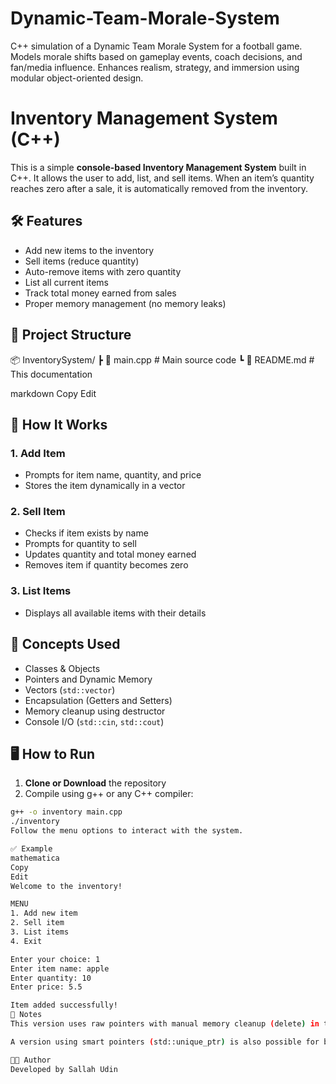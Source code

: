 # Dynamic-Team-Morale-System
C++ simulation of a Dynamic Team Morale System for a football game. Models morale shifts based on gameplay events, coach decisions, and fan/media influence. Enhances realism, strategy, and immersion using modular object-oriented design.

# Inventory Management System (C++)

This is a simple **console-based Inventory Management System** built in C++. It allows the user to add, list, and sell items. When an item’s quantity reaches zero after a sale, it is automatically removed from the inventory.

## 🛠 Features

- Add new items to the inventory
- Sell items (reduce quantity)
- Auto-remove items with zero quantity
- List all current items
- Track total money earned from sales
- Proper memory management (no memory leaks)

## 📁 Project Structure

📦 InventorySystem/ ┣ 📜 main.cpp # Main source code ┗ 📜 README.md # This documentation

markdown
Copy
Edit

## 🧾 How It Works

### 1. Add Item
- Prompts for item name, quantity, and price
- Stores the item dynamically in a vector

### 2. Sell Item
- Checks if item exists by name
- Prompts for quantity to sell
- Updates quantity and total money earned
- Removes item if quantity becomes zero

### 3. List Items
- Displays all available items with their details

## 🧠 Concepts Used

- Classes & Objects
- Pointers and Dynamic Memory
- Vectors (`std::vector`)
- Encapsulation (Getters and Setters)
- Memory cleanup using destructor
- Console I/O (`std::cin`, `std::cout`)

## 🖥️ How to Run

1. **Clone or Download** the repository
2. Compile using g++ or any C++ compiler:

```bash
g++ -o inventory main.cpp
./inventory
Follow the menu options to interact with the system.

✅ Example
mathematica
Copy
Edit
Welcome to the inventory!

MENU
1. Add new item
2. Sell item
3. List items
4. Exit

Enter your choice: 1
Enter item name: apple
Enter quantity: 10
Enter price: 5.5

Item added successfully!
📌 Notes
This version uses raw pointers with manual memory cleanup (delete) in the destructor.

A version using smart pointers (std::unique_ptr) is also possible for better memory safety.

👨‍💻 Author
Developed by Sallah Udin
